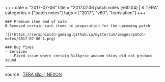 +++
date = "2017-07-06"
title = "2017.07.06 patch notes (v60.04) | K TERA"
categories = ["patch notes"]
tags = ["2017", "v60", "translation"]
+++

```
### Premium item end of sale
0 Removed certain cash items in preparation for the upcoming patch

![](https://seraphinush-gaming.github.io/mysterium/images/patch-notes/2017-07-06-1.png)

### Bug fixes
- Services
  - Fixed issue where certain Valkyrie weapon skins did not produce sound
```

----

source : [TERA 테라 | NEXON](http://tera.nexon.com/news/update/view.aspx?n4articlesn=285)
